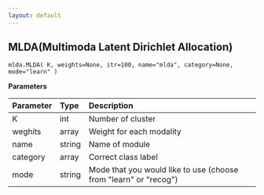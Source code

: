```yaml
---
layout: default
---
```

## MLDA(Multimoda Latent Dirichlet Allocation)

```
mlda.MLDA( K, weights=None, itr=100, name="mlda", category=None, mode="learn" )
```
**Parameters**

| Parameter | Type | Description |
|:----------|:-----|:------------|
| K         | int | Number of cluster |
| weghits   | array | Weight for each modality |
| name      | string | Name of module |
| category  | array | Correct class label |
| mode      | string | Mode that you would like to use (choose from "learn" or "recog") |


